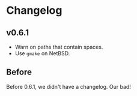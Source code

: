# Changelog

## v0.6.1

  * Warn on paths that contain spaces.
  * Use `gmake` on NetBSD.

## Before

Before 0.6.1, we didn't have a changelog. Our bad!
